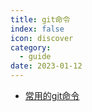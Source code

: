 ```yaml
---
title: git命令 
index: false
icon: discover
category:
  - guide
date: 2023-01-12
---
```


- [常用的git命令](常用的git命令.md)
